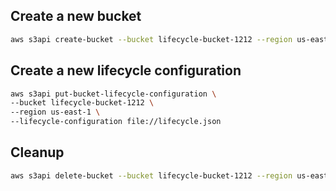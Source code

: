 ## Create a new bucket

```sh
aws s3api create-bucket --bucket lifecycle-bucket-1212 --region us-east-1
```

## Create a new lifecycle configuration

```sh
aws s3api put-bucket-lifecycle-configuration \
--bucket lifecycle-bucket-1212 \
--region us-east-1 \
--lifecycle-configuration file://lifecycle.json
```

## Cleanup

```sh
aws s3api delete-bucket --bucket lifecycle-bucket-1212 --region us-east-1
```
